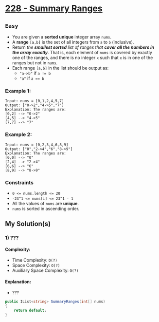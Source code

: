 [leet]: https://leetcode.com/problems/summary-ranges/

# [228 - Summary Ranges][leet]

## ```Easy```

- You are given a **sorted unique** integer array `nums`.
- A **range** `[a,b]` is the set of all integers from `a` to `b` (inclusive).
- Return _the **smallest sorted** list of ranges that **cover all the numbers in the array exactly**_. That is, each element of `nums` is covered by exactly one of the ranges, and there is no integer `x` such that `x` is in one of the ranges but not in `nums`.
- Each range `[a,b]` in the list should be output as:
  - `"a->b"` if `a != b`
  - `"a"` if `a == b`

### Example 1:

```
Input: nums = [0,1,2,4,5,7]
Output: ["0->2","4->5","7"]
Explanation: The ranges are:
[0,2] --> "0->2"
[4,5] --> "4->5"
[7,7] --> "7"
```

### Example 2:

```
Input: nums = [0,2,3,4,6,8,9]
Output: ["0","2->4","6","8->9"]
Explanation: The ranges are:
[0,0] --> "0"
[2,4] --> "2->4"
[6,6] --> "6"
[8,9] --> "8->9"
```

### Constraints

- `0 <= nums.length <= 20`
- `-23^1 <= nums[i] <= 23^1 - 1`
- All the values of `nums` are **unique**.
- `nums` is sorted in ascending order.


## My Solution(s)

### 1) ???

#### Complexity:

- Time Complexity: ```O(?)```
- Space Complexity: ```O(?)```
- Auxiliary Space Complexity: ```O(?)```

#### Explanation:

- ???

```cs
public IList<string> SummaryRanges(int[] nums) 
{
    return default;
}
```
